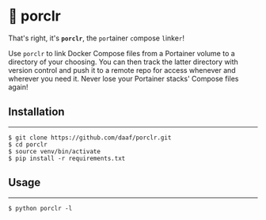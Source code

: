 # :pig: porclr

That's right, it's **`porclr`**, the `por`tainer `c`ompose `l`inke`r`! 

Use `porclr` to link Docker Compose files from a Portainer volume to a directory of your choosing. You can then track the latter directory with version control and push it to a remote repo for access whenever and wherever you need it. Never lose your Portainer stacks' Compose files again!
## Installation
---
```shell
$ git clone https://github.com/daaf/porclr.git
$ cd porclr
$ source venv/bin/activate
$ pip install -r requirements.txt
```

## Usage
---
```shell
$ python porclr -l
```
